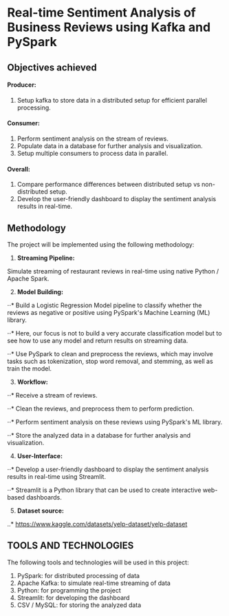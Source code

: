 # Real-time Sentiment Analysis of Business Reviews using Kafka and PySpark

## Objectives achieved

#### Producer:

1. Setup kafka to store data in a distributed setup for efficient parallel processing.

#### Consumer:

1. Perform sentiment analysis on the stream of reviews.
2. Populate data in a database for further analysis and visualization.
3. Setup multiple consumers to process data in parallel. 

#### Overall:

1. Compare performance differences between distributed setup vs non-distributed setup.
2. Develop the user-friendly dashboard to display the sentiment analysis results in real-time.

## Methodology

The project will be implemented using the following methodology:
1. **Streaming Pipeline:** 

Simulate streaming of restaurant reviews in real-time using native Python / Apache Spark.

2. **Model Building:**

⋅⋅* Build a Logistic Regression Model pipeline to classify whether the reviews as negative or positive using PySpark's Machine Learning (ML) library.

⋅⋅* Here, our focus is not to build a very accurate classification model but to see how to use any model and return results on streaming data.

⋅⋅* Use PySpark to clean and preprocess the reviews, which may involve tasks such as tokenization, stop word removal, and stemming, as well as train the model.

3. **Workflow:**

⋅⋅* Receive a stream of reviews.

⋅⋅* Clean the reviews, and preprocess them to perform prediction.

⋅⋅* Perform sentiment analysis on these reviews using PySpark's ML library.

⋅⋅* Store the analyzed data in a database for further analysis and visualization.

4. **User-Interface:**

⋅⋅* Develop a user-friendly dashboard to display the sentiment analysis results in real-time using Streamlit.

⋅⋅* Streamlit is a Python library that can be used to create interactive web-based dashboards.

5. **Dataset source:**

..* https://www.kaggle.com/datasets/yelp-dataset/yelp-dataset


## TOOLS AND TECHNOLOGIES

The following tools and technologies will be used in this project:

1. PySpark: for distributed processing of data
2. Apache Kafka: to simulate real-time streaming of data
3. Python: for programming the project
4. Streamlit: for developing the dashboard
5. CSV / MySQL: for storing the analyzed data
